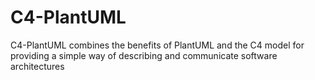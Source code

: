 # C4-PlantUML
C4-PlantUML combines the benefits of PlantUML and the C4 model for providing a simple way of describing and communicate software architectures
